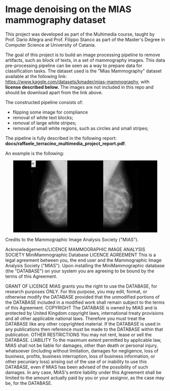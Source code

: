 # Image denoising on the MIAS mammography dataset

This project was developed as part of the Multimedia course, taught by Prof. Dario Allegra and Prof. Filippo Stanco as part of the Master's Degree in Computer Science at University of Catania.

The goal of this project is to build an image processing pipeline to remove artifacts, such as block of texts, in a set of mammography images.
This data pre-processing pipeline can be seen as a way to prepare data for classification tasks.
The dataset used is the "Mias Mammography" dataset available at the following link: https://www.kaggle.com/datasets/kmader/mias-mammography, with **license described below.**
The images are not included in this repo and should be download apart from the link above.

The constructed pipeline consists of:
- flipping some image for compliance
- removal of white text blocks;
- removal of large white stripes;
- removal of small white regions, such as circles and small stripes;

The pipeline is fully described in the following report: **docs/raffaele_terracino_multimedia_project_report.pdf**.

An example is the following:

<div style="display: flex; justify-content: center;">
  <img src="docs/mdb045.png" alt="Input" width="45%">
  <img src="docs/mdb_final045.png" alt="Output" width="45%">
</div>


Credits to the Mammographic Image Analysis Society ("MIAS").

Acknowledgements/LICENCE
MAMMOGRAPHIC IMAGE ANALYSIS SOCIETY
MiniMammographic Database
LICENCE AGREEMENT
This is a legal agreement between you, the end user and the
Mammographic Image Analysis Society ("MIAS"). Upon installing the
MiniMammographic database (the "DATABASE") on your system you are
agreeing to be bound by the terms of this Agreement.

GRANT OF LICENCE
MIAS grants you the right to use the DATABASE, for research purposes
ONLY. For this purpose, you may edit, format, or otherwise modify the
DATABASE provided that the unmodified portions of the DATABASE included
in a modified work shall remain subject to the terms of this Agreement.
COPYRIGHT
The DATABASE is owned by MIAS and is protected by United Kingdom
copyright laws, international treaty provisions and all other
applicable national laws. Therefore you must treat the DATABASE
like any other copyrighted material. If the DATABASE is used in any
publications then reference must be made to the DATABASE within that
publication.
OTHER RESTRICTIONS
You may not rent, lease or sell the DATABASE.
LIABILITY
To the maximum extent permitted by applicable law, MIAS shall not
be liable for damages, other than death or personal injury,
whatsoever (including without limitation, damages for negligence,
loss of business, profits, business interruption, loss of
business information, or other pecuniary loss) arising out of the
use of or inability to use this DATABASE, even if MIAS has been
advised of the possibility of such damages. In any case, MIAS's
entire liability under this Agreement shall be limited to the
amount actually paid by you or your assignor, as the case may be,
for the DATABASE.
